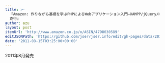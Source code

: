 ```yaml
---
title: >-
  『Amazon: 作りながら基礎を学ぶPHPによるWebアプリケーション入門―XAMPP/jQuery/HTML5で作るイマドキのWebサイト: 清野
  克行』
author: azu
layout: post
itemUrl: 'http://www.amazon.co.jp/o/ASIN/4798030589'
editJSONPath: 'https://github.com/jser/jser.info/edit/gh-pages/data/2011/08/index.json'
date: '2011-08-15T03:25:00+00:00'
---
```

2011年8月発売
